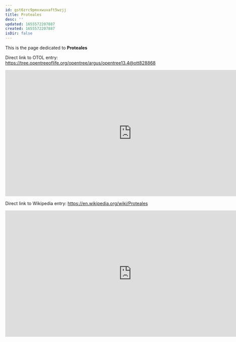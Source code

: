 ```yaml
---
id: gst6zrc9pmxxwuvaft5wzjj
title: Proteales
desc: ''
updated: 1655572207887
created: 1655572207887
isDir: false
---
```

This is the page dedicated to **Proteales**


Direct link to OTOL entry: https://tree.opentreeoflife.org/opentree/argus/opentree13.4@ott828868



<html>
    <body>
    <iframe src="https://tree.opentreeoflife.org/opentree/argus/opentree13.4@ott828868"
    width="800" height="400" frameborder="0" allowfullscreen> </iframe>
    </body>
</html>
    


Direct link to Wikipedia entry: https://en.wikipedia.org/wiki/Proteales



<html>
    <body>
    <iframe src="https://en.wikipedia.org/wiki/Proteales"
    width="800" height="400" frameborder="0" allowfullscreen> </iframe>
    </body>
</html>
    
